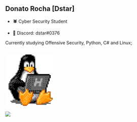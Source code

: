 ## Donato Rocha [Dstar]
- 🕷 Cyber Security Student

- 🔱 Discord: dstar#0376

Currently studying Offensive Security, Python, C# and Linux;


<img align="center" src="static/tux-linux-penguin.gif"
  alt="neutral" width="150">
-----

 <div>
  <a href="https://github.com/donatoRV">
  <img height="180em" src="https://github-readme-stats.vercel.app/api?username=donatoRV&show_icons=true&theme=graywhite&include_all_commits=true&count_private=true"/>  
</div>

##
